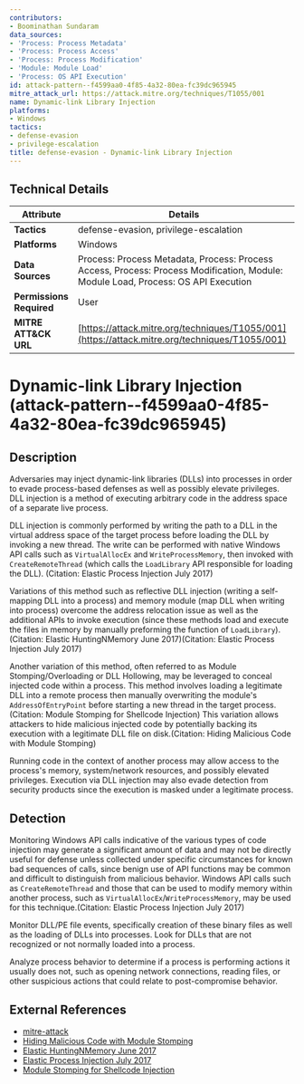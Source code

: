 ```yaml
---
contributors:
- Boominathan Sundaram
data_sources:
- 'Process: Process Metadata'
- 'Process: Process Access'
- 'Process: Process Modification'
- 'Module: Module Load'
- 'Process: OS API Execution'
id: attack-pattern--f4599aa0-4f85-4a32-80ea-fc39dc965945
mitre_attack_url: https://attack.mitre.org/techniques/T1055/001
name: Dynamic-link Library Injection
platforms:
- Windows
tactics:
- defense-evasion
- privilege-escalation
title: defense-evasion - Dynamic-link Library Injection
---
```


## Technical Details

| Attribute | Details |
|-----------|----------|
| **Tactics** | defense-evasion, privilege-escalation |
| **Platforms** | Windows |
| **Data Sources** | Process: Process Metadata, Process: Process Access, Process: Process Modification, Module: Module Load, Process: OS API Execution |
| **Permissions Required** | User |
| **MITRE ATT&CK URL** | [https://attack.mitre.org/techniques/T1055/001](https://attack.mitre.org/techniques/T1055/001) |

# Dynamic-link Library Injection (attack-pattern--f4599aa0-4f85-4a32-80ea-fc39dc965945)

## Description
Adversaries may inject dynamic-link libraries (DLLs) into processes in order to evade process-based defenses as well as possibly elevate privileges. DLL injection is a method of executing arbitrary code in the address space of a separate live process.  

DLL injection is commonly performed by writing the path to a DLL in the virtual address space of the target process before loading the DLL by invoking a new thread. The write can be performed with native Windows API calls such as <code>VirtualAllocEx</code> and <code>WriteProcessMemory</code>, then invoked with <code>CreateRemoteThread</code> (which calls the <code>LoadLibrary</code> API responsible for loading the DLL). (Citation: Elastic Process Injection July 2017) 

Variations of this method such as reflective DLL injection (writing a self-mapping DLL into a process) and memory module (map DLL when writing into process) overcome the address relocation issue as well as the additional APIs to invoke execution (since these methods load and execute the files in memory by manually preforming the function of <code>LoadLibrary</code>).(Citation: Elastic HuntingNMemory June 2017)(Citation: Elastic Process Injection July 2017) 

Another variation of this method, often referred to as Module Stomping/Overloading or DLL Hollowing, may be leveraged to conceal injected code within a process. This method involves loading a legitimate DLL into a remote process then manually overwriting the module's <code>AddressOfEntryPoint</code> before starting a new thread in the target process.(Citation: Module Stomping for Shellcode Injection) This variation allows attackers to hide malicious injected code by potentially backing its execution with a legitimate DLL file on disk.(Citation: Hiding Malicious Code with Module Stomping) 

Running code in the context of another process may allow access to the process's memory, system/network resources, and possibly elevated privileges. Execution via DLL injection may also evade detection from security products since the execution is masked under a legitimate process. 

## Detection
Monitoring Windows API calls indicative of the various types of code injection may generate a significant amount of data and may not be directly useful for defense unless collected under specific circumstances for known bad sequences of calls, since benign use of API functions may be common and difficult to distinguish from malicious behavior. Windows API calls such as <code>CreateRemoteThread</code> and those that can be used to modify memory within another process, such as <code>VirtualAllocEx</code>/<code>WriteProcessMemory</code>, may be used for this technique.(Citation: Elastic Process Injection July 2017)

Monitor DLL/PE file events, specifically creation of these binary files as well as the loading of DLLs into processes. Look for DLLs that are not recognized or not normally loaded into a process. 

Analyze process behavior to determine if a process is performing actions it usually does not, such as opening network connections, reading files, or other suspicious actions that could relate to post-compromise behavior. 

## External References
- [mitre-attack](https://attack.mitre.org/techniques/T1055/001)
- [Hiding Malicious Code with Module Stomping](https://blog.f-secure.com/hiding-malicious-code-with-module-stomping/)
- [Elastic HuntingNMemory June 2017](https://www.endgame.com/blog/technical-blog/hunting-memory)
- [Elastic Process Injection July 2017](https://www.endgame.com/blog/technical-blog/ten-process-injection-techniques-technical-survey-common-and-trending-process)
- [Module Stomping for Shellcode Injection](https://www.ired.team/offensive-security/code-injection-process-injection/modulestomping-dll-hollowing-shellcode-injection)
